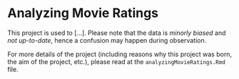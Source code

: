# Analyzing Movie Ratings

This project is used to [...].
Please note that the data is *minorly biased* and *not up-to-date*, hence a confusion may happen during observation.

For more details of the project (including reasons why this project was born, the aim of the project, etc.), please read at the `analyzingMovieRatings.Rmd` file.
